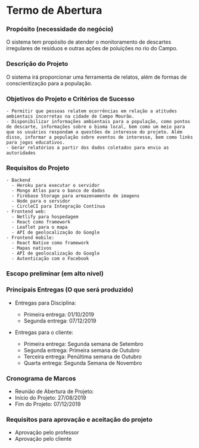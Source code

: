 # Termo de Abertura

### Propósito (necessidade do negócio)

O sistema tem propósito de atender o monitoramento de descartes irregulares de resíduos e outras ações de poluições no rio do Campo.

### Descrição do Projeto

O sistema irá proporcionar uma ferramenta de relatos, além de formas de conscientização para a população.

### Objetivos do Projeto e Critérios de Sucesso

    - Permitir que pessoas relatem ocorrências em relação a atitudes ambientais incorretas na cidade de Campo Mourão.
    - Disponibilizar informações ambientais para a população, como pontos de descarte, informações sobre o bioma local, bem como um meio para que os usuários respondam a questões de interesse do projeto. Além disso, informar a população sobre eventos de interesse, bem como links para jogos educativos.
    - Gerar relatórios a partir dos dados coletados para envio as autoridades
   

### Requisitos do Projeto

    - Backend
      - Heroku para executar o servidor
      - Mongo Atlas para o banco de dados
      - Firebase Storage para armazenamento de imagens
      - Node para o servidor
      - CircleCI para Integração Contínua
    - Frontend web:
      - Netlify para hospedagem
      - React como framework
      - Leaflet para o mapa
      - API de geolocalização do Google
    - Frontend mobile:
      - React Native como framework
      - Mapas nativos
      - API de geolocalização do Google
      - Autenticação com o Facebook
  
### Escopo preliminar (em alto nível)


### Principais Entregas (O que será produzido)

- Entregas para Disciplina:

  - Primeira entrega: 01/10/2019
  - Segunda entrega: 07/12/2019

- Entregas para o cliente:
  - Primeira entrega: Segunda semana de Setembro
  - Segunda entrega: Primeira semana de Outubro
  - Terceira entrega: Penúltima semana de Outubro
  - Quarta entrega: Segunda Semana de Novembro

### Cronograma de Marcos

- Reunião de Abertura de Projeto:
- Início do Projeto: 27/08/2019
- Fim do Projeto: 07/12/2019

### Requisitos para aprovação e aceitação do projeto

- Aprovação pelo professor
- Aprovação pelo cliente

